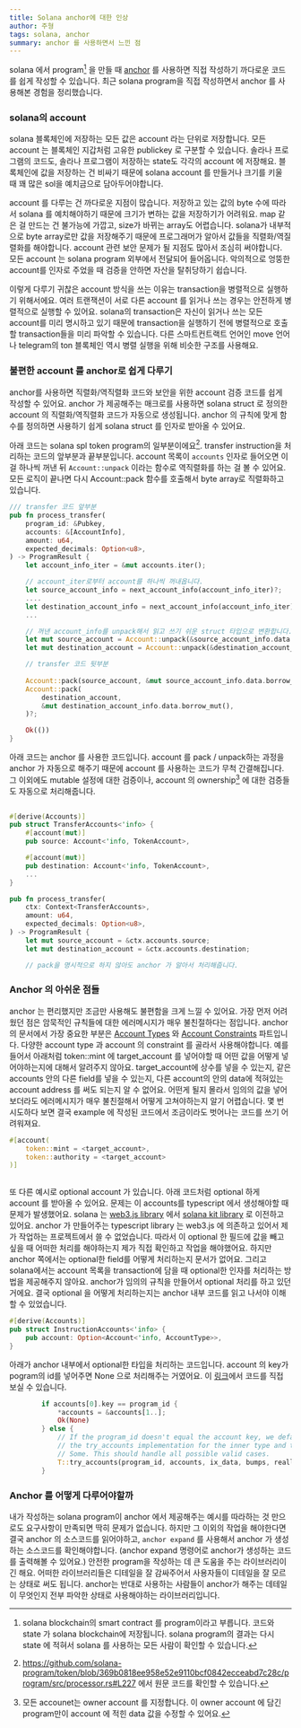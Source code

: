 ```yaml
---
title: Solana anchor에 대한 인상
author: 주형
tags: solana, anchor
summary: anchor 를 사용하면서 느낀 점
---
```


solana 에서 program[^1] 을 만들 때 [anchor](https://www.anchor-lang.com/docs) 를 사용하면 직접 작성하기 까다로운 코드를 쉽게 작성할 수 있습니다. 최근 solana program을 직접 작성하면서 anchor 를 사용해본 경험을 정리했습니다.

### solana의 account
solana 블록체인에 저장하는 모든 값은 account 라는 단위로 저장합니다. 모든 account 는 블록체인 지갑처럼 고유한 publickey 로 구분할 수 있습니다. 솔라나 프로그램의 코드도, 솔라나 프로그램이 저장하는 state도 각각의 account 에 저장해요. 블록체인에 값을 저장하는 건 비싸기 때문에 solana account 를 만들거나 크기를 키울 때 꽤 많은 sol을 예치금으로 담아두어야합니다.

account 를 다루는 건 까다로운 지점이 많습니다. 저장하고 있는 값의 byte 수에 따라서 solana 를 예치해야하기 때문에 크기가 변하는 값을 저장하기가 어려워요. map 같은 걸 만드는 건 불가능에 가깝고, size가 바뀌는 array도 어렵습니다. solana가 내부적으로 byte array로만 값을 저장해주기 때문에 프로그래머가 알아서 값들을 직렬화/역질렬화를 해야합니다. account 관련 보안 문제가 될 지점도 많아서 조심히 써야합니다. 모든 account 는 solana program 외부에서 전달되어 들어옵니다. 악의적으로 엉뚱한 account를 인자로 주었을 때 검증을 안하면 자산을 탈취당하기 쉽습니다.

이렇게 다루기 귀찮은 account 방식을 쓰는 이유는 transaction을 병렬적으로 실행하기 위해서에요. 여러 트랜잭션이 서로 다른 account 를 읽거나 쓰는 경우는 안전하게 병렬적으로 실행할 수 있어요. solana의 transaction은 자신이 읽거나 쓰는 모든 account를 미리 명시하고 있기 때문에 transaction을 실행하기 전에 병렬적으로 호출할 transaction들을 미리 파악할 수 있습니다. 다른 스마트컨트랙트 언어인 move 언어나 telegram의 ton 블록체인 역시 병렬 실행을 위해 비슷한 구조를 사용해요.

### 불편한 account 를 anchor로 쉽게 다루기

anchor를 사용하면 직렬화/역직렬화 코드와 보안을 위한 account 검증 코드를 쉽게 작성할 수 있어요. anchor 가 제공해주는 매크로를 사용하면 solana struct 로 정의한 account 의 직렬화/역직렬화 코드가 자동으로 생성됩니다. anchor 의 규칙에 맞게 함수를 정의하면 사용하기 쉽게 solana struct 를 인자로 받아올 수 있어요.

아래 코드는 solana spl token program의 일부분이에요[^2]. transfer instruction을 처리하는 코드의 앞부분과 끝부분입니다. account 목록이 `accounts` 인자로 들어오면 이걸 하나씩 꺼낸 뒤 `Account::unpack` 이라는 함수로 역직렬화를 하는 걸 볼 수 있어요. 모든 로직이 끝나면 다시 Account::pack 함수를 호출해서 byte array로 직렬화하고 있습니다.

```rust
/// transfer 코드 앞부분
pub fn process_transfer(
	program_id: &Pubkey,
	accounts: &[AccountInfo],
	amount: u64,
	expected_decimals: Option<u8>,
) -> ProgramResult {
	let account_info_iter = &mut accounts.iter();

	// account_iter로부터 account를 하나씩 꺼내옵니다.
	let source_account_info = next_account_info(account_info_iter)?;
	....
	let destination_account_info = next_account_info(account_info_iter)?;
	...

	// 꺼낸 account_info를 unpack해서 읽고 쓰기 쉬운 struct 타입으로 변환합니다.
	let mut source_account = Account::unpack(&source_account_info.data.borrow())?;
	let mut destination_account = Account::unpack(&destination_account_info.data.borrow())?;
```


```rust        
	// transfer 코드 뒷부분
	
	Account::pack(source_account, &mut source_account_info.data.borrow_mut())?;
	Account::pack(
		destination_account,
		&mut destination_account_info.data.borrow_mut(),
	)?;

	Ok(())
}

```

아래 코드는 anchor 를 사용한 코드입니다. account 를 pack / unpack하는 과정을 anchor 가 자동으로 해주기 때문에 account 를 사용하는 코드가  무척 간결해집니다. 그 이외에도 mutable 설정에 대한 검증이나, account 의 ownership[^3] 에 대한 검증들도 자동으로 처리해줍니다.

```rust
 
#[derive(Accounts)]
pub struct TransferAccounts<'info> {
    #[account(mut)]
    pub source: Account<'info, TokenAccount>,

    #[account(mut)]
    pub destination: Account<'info, TokenAccount>,
    ...
}

pub fn process_transfer(
	ctx: Context<TransferAccounts>,
	amount: u64,
	expected_decimals: Option<u8>,
) -> ProgramResult {
	let mut source_account = &ctx.accounts.source;
	let mut destination_account = &ctx.accounts.destination;

    // pack을 명시적으로 하지 않아도 anchor 가 알아서 처리해줍니다.
```

### Anchor 의 아쉬운 점들

anchor 는 편리했지만 조금만 사용해도 불편함을 크게 느낄 수 있어요. 가장 먼저 어려웠던 점은 암묵적인 규칙들에 대한 에러메시지가 매우 불친절하다는 점입니다. anchor 의 문서에서 가장 중요한 부분은 [Account Types](https://www.anchor-lang.com/docs/references/account-types) 와 [Account Constraints](https://www.anchor-lang.com/docs/references/account-constraints) 파트입니다. 다양한 account type 과 account 의 constraint 를 골라서 사용해야합니다. 예를 들어서 아래처럼 token::mint 에 target_account 를 넣어야할 때 어떤 값을 어떻게 넣어야하는지에 대해서 알려주지 않아요. target_account에 상수를 넣을 수 있는지, 같은 accounts 안의 다른 field를 넣을 수 있는지, 다른 account의 안의 data에 적혀있는 account address 를 써도 되는지 알 수 없어요. 어떤게 될지 몰라서 임의의 값을 넣어보더라도 에러메시지가 매우 불친절해서 어떻게 고쳐야하는지 알기 어렵습니다. 몇 번 시도하다 보면 결국 example 에 작성된 코드에서 조금이라도 벗어나는 코드를 쓰기 어려워져요.

```rust
#[account(
    token::mint = <target_account>,
    token::authority = <target_account>
)]
 
```

또 다른 예시로 optional account 가 있습니다. 아래 코드처럼 optional 하게 account 를 받아올 수 있어요. 문제는 이 accounts를 typescript 에서 생성해야할 때 문제가 발생했어요. solana 는 [web3.js library](https://www.npmjs.com/package/@solana/web3.js) 에서 [solana kit library](https://github.com/anza-xyz/kit) 로 이전하고 있어요. anchor 가 만들어주는 typescript library 는 web3.js 에 의존하고 있어서 제가 작업하는 프로젝트에서 쓸 수 없었습니다. 따라서 이 optional 한 필드에 값을 빼고 싶을 때 어떠한 처리를 해야하는지 제가 직접 확인하고 작업을 해야했어요. 하지만 anchor 쪽에서는 optional한 field를 어떻게 처리하는지 문서가 없어요. 그리고 solana에서는 account 목록을 transaction에 담을 때 optional한 인자를 처리하는 방법을 제공해주지 않아요. anchor가 임의의 규칙을 만들어서 optional 처리를 하고 있던 거에요. 결국 optional 을 어떻게 처리하는지는 anchor 내부 코드를 읽고 나서야 이해할 수 있었습니다.

```rust
#[derive(Accounts)]
pub struct InstructionAccounts<'info> {
    pub account: Option<Account<'info, AccountType>>,
}
```

아래가 anchor 내부에서 optional한 타입을 처리하는 코드입니다. account 의 key가 pogram의 id를 넣어주면 None 으로 처리해주는 거였어요. 이 [링크](https://github.com/solana-foundation/anchor/blob/1ebbe58158d089a2a40b5e35ebead5a10db9090d/lang/src/accounts/option.rs#L46)에서 코드를 직접 보실 수 있습니다.

```rust
        if accounts[0].key == program_id {
            *accounts = &accounts[1..];
            Ok(None)
        } else {
            // If the program_id doesn't equal the account key, we default to
            // the try_accounts implementation for the inner type and then wrap that with
            // Some. This should handle all possible valid cases.
            T::try_accounts(program_id, accounts, ix_data, bumps, reallocs).map(Some)
        }
```

### Anchor 를 어떻게 다루어야할까

내가 작성하는 solana program이 anchor 에서 제공해주는 예시를 따라하는 것 만으로도 요구사항이 만족되면 딱히 문제가 없습니다. 하지만 그 이외의 작업을 해야한다면 결국 anchor 의 소스코드를 읽어야하고, `anchor expand` 를 사용해서 anchor 가 생성하는 소스코드를 확인해야합니다. (anchor expand 명령어로 anchor가 생성하는 코드를 출력해볼 수 있어요.) 안전한 program을 작성하는 데 큰 도움을 주는 라이브러리이긴 해요. 어떠한 라이브러리들은 디테일을 잘 감싸주어서 사용자들이 디테일을 잘 모르는 상태로 써도 됩니다. anchor는 반대로 사용하는 사람들이 anchor가 해주는 데테일이 무엇인지 전부 파악한 상태로 사용해야하는 라이브러리입니다.

[^1]: solana blockchain의 smart contract 를 program이라고 부릅니다. 코드와 state 가 solana blockchain에 저장됩니다. solana program의 결과는 다시 state 에 적혀서 solana 를 사용하는 모든 사람이 확인할 수 있습니다.

[^2]: https://github.com/solana-program/token/blob/369b0818ee958e52e9110bcf0842ecceabd7c28c/program/src/processor.rs#L227 에서 원문 코드를 확인할 수 있습니다.

[^3]: 모든 accounet는 owner account 를 지정합니다. 이 owner account 에 담긴 program만이 account 에 적힌 data 값을 수정할 수 있어요.
